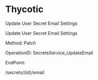 #     Thycotic


Update User Secret Email Settings

Update User Secret Email Settings

Method: Patch

OperationID: SecretsService_UpdateEmail

EndPoint:

/secrets/{id}/email
